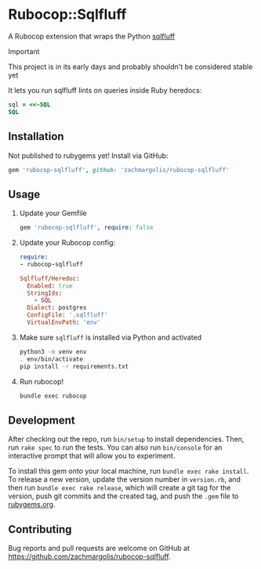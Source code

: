 # Rubocop::Sqlfluff

A Rubocop extension that wraps the Python [sqlfluff](https://sqlfluff.com/)

> [!IMPORTANT]
> This project is in its early days and probably shouldn't be considered stable yet

It lets you run sqlfluff lints on queries inside Ruby heredocs:

```ruby
sql = <<~SQL
SQL
```


## Installation

Not published to rubygems yet! Install via GitHub:

```ruby
gem 'rubocop-sqlfluff', github: 'zachmargolis/rubocop-sqlfluff'
```

## Usage

1. Update your Gemfile

    ```ruby
    gem 'rubocop-sqlfluff', require: false
    ```

1. Update your Rubocop config:

    ```ruby
    require:
    - rubocop-sqlfluff

    Sqlfluff/Heredoc:
      Enabled: true
      StringIds:
        - SQL
      Dialect: postgres
      ConfigFile: '.sqlfluff'
      VirtualEnvPath: 'env'
    ```

1. Make sure `sqlfluff` is installed via Python and activated

    ```bash
    python3 -m venv env
    . env/bin/activate
    pip install -r requirements.txt
    ```

1. Run rubocop!

    ```bash
    bundle exec rubocop
    ```

## Development

After checking out the repo, run `bin/setup` to install dependencies. Then, run `rake spec` to run the tests. You can also run `bin/console` for an interactive prompt that will allow you to experiment.

To install this gem onto your local machine, run `bundle exec rake install`. To release a new version, update the version number in `version.rb`, and then run `bundle exec rake release`, which will create a git tag for the version, push git commits and the created tag, and push the `.gem` file to [rubygems.org](https://rubygems.org).

## Contributing

Bug reports and pull requests are welcome on GitHub at https://github.com/zachmargolis/rubocop-sqlfluff.
